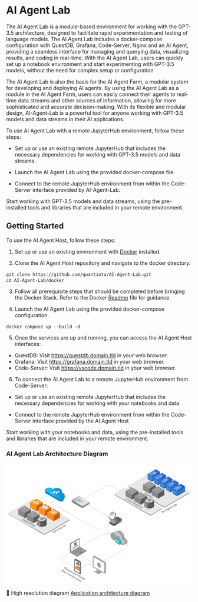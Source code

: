 # AI Agent Lab

The AI Agent Lab is a module-based environment for working with the GPT-3.5 architecture, designed to facilitate rapid experimentation and testing of language models. The AI Agent Lab includes a docker-compose configuration with QuestDB, Grafana, Code-Server, Nginx and an AI Agent, providing a seamless interface for managing and querying data, visualizing results, and coding in real-time. With the AI Agent Lab, users can quickly set up a notebook environment and start experimenting with GPT-3.5 models, without the need for complex setup or configuration

The AI Agent Lab is also the basis for the AI Agent Farm, a modular system for developing and deploying AI agents. By using the AI Agent Lab as a module in the AI Agent Farm, users can easily connect their agents to real-time data streams and other sources of information, allowing for more sophisticated and accurate decision-making. With its flexible and modular design, AI-Agent-Lab is a powerful tool for anyone working with GPT-3.5 models and data streams in their AI applications.


To use AI Agent Lab with a remote JupyterHub environment, follow these steps:

- Set up or use an existing remote JupyterHub that includes the necessary dependencies for working with GPT-3.5 models and data streams.

- Launch the AI Agent Lab using the provided docker-compose file.

- Connect to the remote JupyterHub environment from within the Code-Server interface provided by AI-Agent-Lab.

Start working with GPT-3.5 models and data streams, using the pre-installed tools and libraries that are included in your remote environment.

## Getting Started

To use the AI Agent Host, follow these steps:

1. Set up or use an existing environment with [Docker](https://github.com/quantiota/AI-Agent-Farm/tree/master/doc/webapps/docker) installed.

2. Clone the AI Agent Host repository and navigate to the docker directory.
```
git clone https://github.com/quantiota/AI-Agent-Lab.git
cd AI-Agent-Lab/docker

```

3. Follow all prerequisite steps that should be completed before bringing the  Docker Stack. Refer to the Docker [Readme](https://github.com/quantiota/AI-Agent-Lab/tree/main/docker) file for guidance


4. Launch the AI Agent Lab using the provided docker-compose configuration.

```
docker compose up --build -d

```

5. Once the services are up and running, you can access the AI Agent Host interfaces:

- QuestDB: Visit https://questdb.domain.tld in your web browser.
- Grafana: Visit https://grafana.domain.tld in your web browser.
- Code-Server: Visit https://vscode.domain.tld in your web browser.

6. To connect the AI Agent Lab to a remote JupyterHub environment from Code-Server:

- Set up or use an existing remote JupyterHub that includes the necessary dependencies for working with your notebooks and data.

- Connect to the remote JupyterHub environment from within the Code-Server interface provided by the AI Agent Host

Start working with your notebooks and data, using the pre-installed tools and libraries that are included in your remote environment.



### AI Agent Lab Architecture Diagram

 ![AI Agent Lab diagram](./ai-agent-lab-diagram.png)
 
:pencil: High resolution diagram [Application architecture diagram](https://raw.githubusercontent.com/quantiota/AI-Agent-Lab/master/ai-agent-lab-diagram.png)

